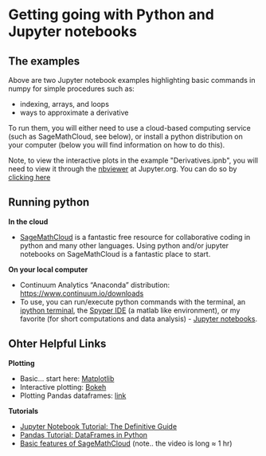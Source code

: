 # Getting going with Python and Jupyter notebooks

## The examples

Above are two Jupyter notebook examples highlighting basic commands in numpy for simple procedures such as:
* indexing, arrays, and loops
* ways to approximate a derivative

To run them, you will either need to use a cloud-based computing service (such as SageMathCloud, see below), or install a python distribution on your computer (below you will find information on how to do this).

Note, to view the interactive plots in the example "Derivatives.ipnb", you will need to view it through the [nbviewer](http://nbviewer.jupyter.org/) at Jupyter.org. You can do so by [clicking here](http://nbviewer.jupyter.org/github/kstrm/Starting-out-with-python/blob/master/Derivatives.ipynb)

## Running python

**In the cloud**
- [SageMathCloud](https://sagemathcloud.com) is a fantastic free resource for collaborative coding in python and many other languages. Using python and/or jupyter notebooks on SageMathCloud is a fantastic place to start.

**On your local computer**
* Continuum Analytics “Anaconda” distribution: https://www.continuum.io/downloads 
* To use, you can run/execute python commands with the terminal, an [ipython terminal](http://ipython.org/), the [Spyper IDE](https://pythonhosted.org/spyder/) (a matlab like environment), or my favorite (for short computations and data analysis) - [Jupyter notebooks](http://jupyter.org/).

## Ohter Helpful Links

**Plotting**
* Basic… start here: [Matplotlib](http://matplotlib.org)
* Interactive plotting: [Bokeh](http://bokeh.pydata.org/en/latest/)
* Plotting Pandas dataframes: [link](http://pandas.pydata.org/pandas-docs/stable/visualization.html)

**Tutorials**
* [Jupyter Notebook Tutorial: The Definitive Guide](https://www.datacamp.com/community/tutorials/tutorial-jupyter-notebook#gs.A793bLk)
* [Pandas Tutorial: DataFrames in Python](https://www.datacamp.com/community/tutorials/pandas-tutorial-dataframe-python#gs.D1109lg)
* [Basic features of SageMathCloud](https://www.youtube.com/watch?v=_ff2HdME8MI) (note.. the video is long ≈ 1 hr)

